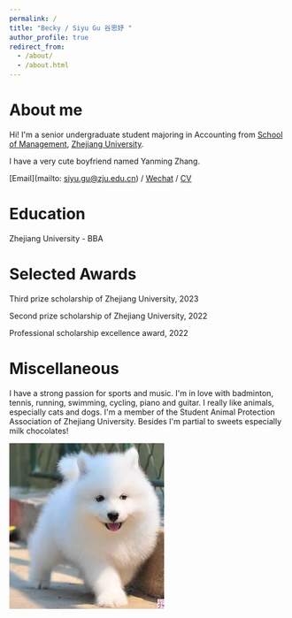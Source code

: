 ```yaml
---
permalink: /
title: "Becky / Siyu Gu 谷思妤 "
author_profile: true
redirect_from: 
  - /about/
  - /about.html
---
```




About me
======
Hi! I'm a senior undergraduate student majoring in Accounting from [School of Management](http://www.som.zju.edu.cn/), [Zhejiang University](https://www.zju.edu.cn/). 

I have a very cute boyfriend named Yanming Zhang.

[Email](mailto: siyu.gu@zju.edu.cn) / [Wechat](../images/Wechat.jpg) / [CV](../assets/CV-Siyu_Gu.pdf)


Education
======
Zhejiang University - BBA


Selected Awards
======
Third prize scholarship of Zhejiang University, 2023

Second prize scholarship of Zhejiang University, 2022

Professional scholarship excellence award, 2022


Miscellaneous
======
I have a strong passion for sports and music. I'm in love with badminton, tennis, running, swimming, cycling, piano and guitar.
I really like animals, especially cats and dogs. I'm a member of the Student Animal Protection Association of Zhejiang University.
Besides I'm partial to sweets especially milk chocolates!

![dog](../images/dog.png)
